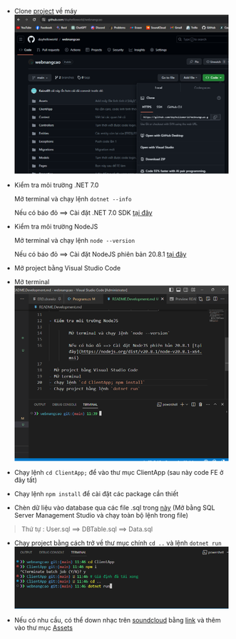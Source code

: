 - Clone [project](https://github.com/duyhelloworld/webnangcao) về máy
![Github](/Assets/images/cloneproject.png)
- Kiểm tra môi trường .NET 7.0

    Mở terminal và chạy lệnh `dotnet --info`
    
    Nếu có báo đỏ ==> Cài đặt .NET 7.0 SDK [tại đây](https://dotnet.microsoft.com/download/dotnet/7.0)

- Kiểm tra môi trường NodeJS
    
    Mở terminal và chạy lệnh `node --version`

    Nếu có báo đỏ ==> Cài đặt NodeJS phiên bản 20.8.1 [tại đây](https://nodejs.org/dist/v20.8.1/node-v20.8.1-x64.msi)

- Mở project bằng Visual Studio Code

- Mở terminal
![](/Assets/images/terminal.png)

- Chạy lệnh `cd ClientApp;` để vào thư mục ClientApp (sau này code FE ở đây tất)

- Chạy lệnh `npm install` để cài đặt các package cần thiết

- Chèn dữ liệu vào database qua các file .sql trong [này](/Assets/)
(Mở bằng SQL Server Management Studio và chạy toàn bộ lệnh trong file)
> Thứ tự : User.sql ==> DBTable.sql ==> Data.sql

- Chạy project bằng cách trở về thư mục chính `cd ..` và lệnh `dotnet run` 
![](/Assets/images/ketquachaylenh.png)

- Nếu có nhu cầu, có thể down nhạc trên [soundcloud](https://soundcloud.com/) bằng [link](https://vi.savefrom.net/12-cach-tai-nhac-soundcloud-20.html) và thêm vào thư mục [Assets](/Assets/musics/)